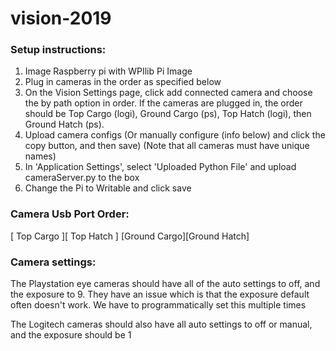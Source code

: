# vision-2019

### Setup instructions:

1. Image Raspberry pi with WPIlib Pi Image
2. Plug in cameras in the order as specified below
3. On the Vision Settings page, click add connected camera and choose the by path option in order. If the cameras are plugged in, the order should be Top Cargo (logi), Ground Cargo (ps), Top Hatch (logi), then Ground Hatch (ps).
4. Upload camera configs (Or manually configure (info below) and click the copy button, and then save) (Note that all cameras must have unique names)
5. In 'Application Settings', select 'Uploaded Python File' and upload cameraServer.py to the box
6. Change the Pi to Writable and click save

### Camera Usb Port Order:

[ Top Cargo  ][ Top Hatch  ]
[Ground Cargo][Ground Hatch]

### Camera settings:

The Playstation eye cameras should have all of the auto settings to off, and the exposure to 9. They have an issue which is that the exposure default often doesn't work. We have to programmatically set this multiple times

The Logitech cameras should also have all auto settings to off or manual, and the exposure should be 1